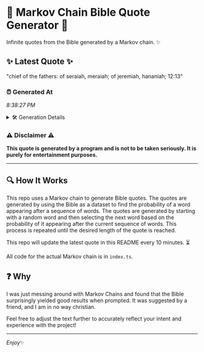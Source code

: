 # 📖 Markov Chain Bible Quote Generator 📖

Infinite quotes from the Bible generated by a Markov chain. ✨

## ✨ Latest Quote ✨
"chief of the fathers: of seraiah, meraiah; of jeremiah, hananiah; 12:13"

### ⏰ Generated At
*8:38:27 PM*

<details>
    <summary>🛠️ Generation Details</summary>
    <p>
        <strong>🌱 Seed:</strong> chief<br>
        <strong>🔄 Iterations:</strong> 10<br>
        <strong>📜 Context History:</strong><br>[ chief ]: of<br>[ chief, of ]: the<br>[ chief, of, the ]: fathers:<br>[ chief, of, the, fathers: ]: of<br>[ chief, of, the, fathers:, of ]: seraiah,<br>[ chief, of, the, fathers:, of, seraiah, ]: meraiah;<br>[ of, the, fathers:, of, seraiah,, meraiah; ]: of<br>[ the, fathers:, of, seraiah,, meraiah;, of ]: jeremiah,<br>[ fathers:, of, seraiah,, meraiah;, of, jeremiah, ]: hananiah;<br>[ of, seraiah,, meraiah;, of, jeremiah,, hananiah; ]: 12:13<br>
    </p>
</details>

### ⚠️ Disclaimer ⚠️
**This quote is generated by a program and is not to be taken seriously. It is purely for entertainment purposes.**

---

## 🔍 How It Works

This repo uses a Markov chain to generate Bible quotes. The quotes are generated by using the Bible as a dataset to find the probability of a word appearing after a sequence of words. The quotes are generated by starting with a random word and then selecting the next word based on the probability of it appearing after the current sequence of words. This process is repeated until the desired length of the quote is reached.

This repo will update the latest quote in this README every 10 minutes. ⏳

All code for the actual Markov chain is in `index.ts`.

## ❓ Why

I was just messing around with Markov Chains and found that the Bible surprisingly yielded good results when prompted. 
It was suggested by a friend, and I am in no way christian.

Feel free to adjust the text further to accurately reflect your intent and experience with the project!

---

*Enjoy*✨
